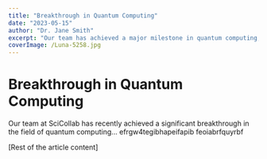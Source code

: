 ```yaml
---
title: "Breakthrough in Quantum Computing"
date: "2023-05-15"
author: "Dr. Jane Smith"
excerpt: "Our team has achieved a major milestone in quantum computing, paving the way for more stable qubits."
coverImage: /Luna-5258.jpg
---
```


# Breakthrough in Quantum Computing

Our team at SciCollab has recently achieved a significant breakthrough in the field of quantum computing...
efrgw4tegibhapeifapib
feoiabrfquyrbf



[Rest of the article content]
